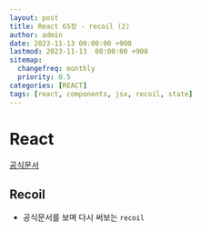 ```yaml
---
layout: post
title: React 65장 - recoil (2)
author: admin
date: 2023-11-13 00:00:00 +900
lastmod: 2023-11-13  00:00:00 +900
sitemap:
  changefreq: monthly
  priority: 0.5
categories: [REACT]
tags: [react, components, jsx, recoil, state]
---
```


# React

[공식문서](https://recoiljs.org/docs/introduction/installation)

## Recoil

- 공식문서를 보며 다시 써보는 `recoil`
